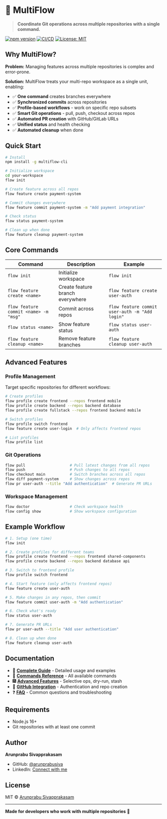 # 🌊 MultiFlow

> **Coordinate Git operations across multiple repositories with a single command.**

[![npm version](https://img.shields.io/npm/v/multiflow-cli.svg)](https://www.npmjs.com/package/multiflow-cli)
[![CI/CD](https://github.com/arunprabusiva/multiflow-cli/actions/workflows/ci.yml/badge.svg)](https://github.com/arunprabusiva/multiflow-cli/actions/workflows/ci.yml)
[![License: MIT](https://img.shields.io/badge/License-MIT-yellow.svg)](https://opensource.org/licenses/MIT)

## Why MultiFlow?

**Problem:** Managing features across multiple repositories is complex and error-prone.

**Solution:** MultiFlow treats your multi-repo workspace as a single unit, enabling:
- ✅ **One command** creates branches everywhere
- ✅ **Synchronized commits** across repositories  
- ✅ **Profile-based workflows** - work on specific repo subsets
- ✅ **Smart Git operations** - pull, push, checkout across repos
- ✅ **Automated PR creation** with GitHub/GitLab URLs
- ✅ **Unified status** and health checking
- ✅ **Automated cleanup** when done

## Quick Start

```bash
# Install
npm install -g multiflow-cli

# Initialize workspace
cd your-workspace
flow init

# Create feature across all repos
flow feature create payment-system

# Commit changes everywhere
flow feature commit payment-system -m "Add payment integration"

# Check status
flow status payment-system

# Clean up when done
flow feature cleanup payment-system
```

## Core Commands

| Command | Description | Example |
|---------|-------------|----------|
| `flow init` | Initialize workspace | `flow init` |
| `flow feature create <name>` | Create feature branch everywhere | `flow feature create user-auth` |
| `flow feature commit <name> -m "msg"` | Commit across repos | `flow feature commit user-auth -m "Add login"` |
| `flow status <name>` | Show feature status | `flow status user-auth` |
| `flow feature cleanup <name>` | Remove feature branches | `flow feature cleanup user-auth` |

## Advanced Features

### Profile Management
Target specific repositories for different workflows:

```bash
# Create profiles
flow profile create frontend --repos frontend mobile
flow profile create backend --repos backend database
flow profile create fullstack --repos frontend backend mobile

# Switch profiles
flow profile switch frontend
flow feature create user-login  # Only affects frontend repos

# List profiles
flow profile list
```

### Git Operations
```bash
flow pull                    # Pull latest changes from all repos
flow push                    # Push changes to all repos
flow checkout main           # Switch branches across all repos
flow diff payment-system     # Show changes across repos
flow pr user-auth --title "Add authentication"  # Generate PR URLs
```

### Workspace Management
```bash
flow doctor                  # Check workspace health
flow config show             # Show workspace configuration
```

## Example Workflow

```bash
# 1. Setup (one time)
flow init

# 2. Create profiles for different teams
flow profile create frontend --repos frontend shared-components
flow profile create backend --repos backend database api

# 3. Switch to frontend profile
flow profile switch frontend

# 4. Start feature (only affects frontend repos)
flow feature create user-auth

# 5. Make changes in any repos, then commit
flow feature commit user-auth -m "Add authentication"

# 6. Check what's ready
flow status user-auth

# 7. Generate PR URLs
flow pr user-auth --title "Add user authentication"

# 8. Clean up when done
flow feature cleanup user-auth
```

## Documentation

- 📖 **[Complete Guide](docs/GUIDE.md)** - Detailed usage and examples
- 🔧 **[Commands Reference](docs/COMMANDS.md)** - All available commands  
- 🎆 **[Advanced Features](docs/ADVANCED.md)** - Selective ops, dry-run, stash
- 🔐 **[GitHub Integration](docs/GITHUB.md)** - Authentication and repo creation
- ❓ **[FAQ](docs/FAQ.md)** - Common questions and troubleshooting

## Requirements

- Node.js 16+
- Git repositories with at least one commit

## Author

**Arunprabu Sivapprakasam**
- GitHub: [@arunprabusiva](https://github.com/arunprabusiva)
- LinkedIn: [Connect with me](https://linkedin.com/in/arunprabusiva)

## License

MIT © [Arunprabu Sivapprakasam](https://github.com/arunprabusiva)

---

**Made for developers who work with multiple repositories** 🚀